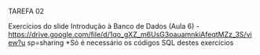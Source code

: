 
TAREFA 02

Exercícios do slide Introdução à Banco de Dados (Aula 6) - https://drive.google.com/file/d/1qo_gXZ_m6UsG3oauamnkiAfeqtMZz_3S/view?u sp=sharing *Só é necessário os códigos SQL destes exercícios


